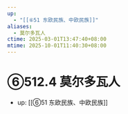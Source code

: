 ```yaml
---
up:
  - "[[⑥51 东欧民族、中欧民族]]"
aliases:
  - 莫尔多瓦人
ctime: 2025-03-01T13:47:40+08:00
mtime: 2025-10-01T11:40:30+08:00
---
```


# ⑥512.4 莫尔多瓦人

- up: [[⑥51 东欧民族、中欧民族]]
